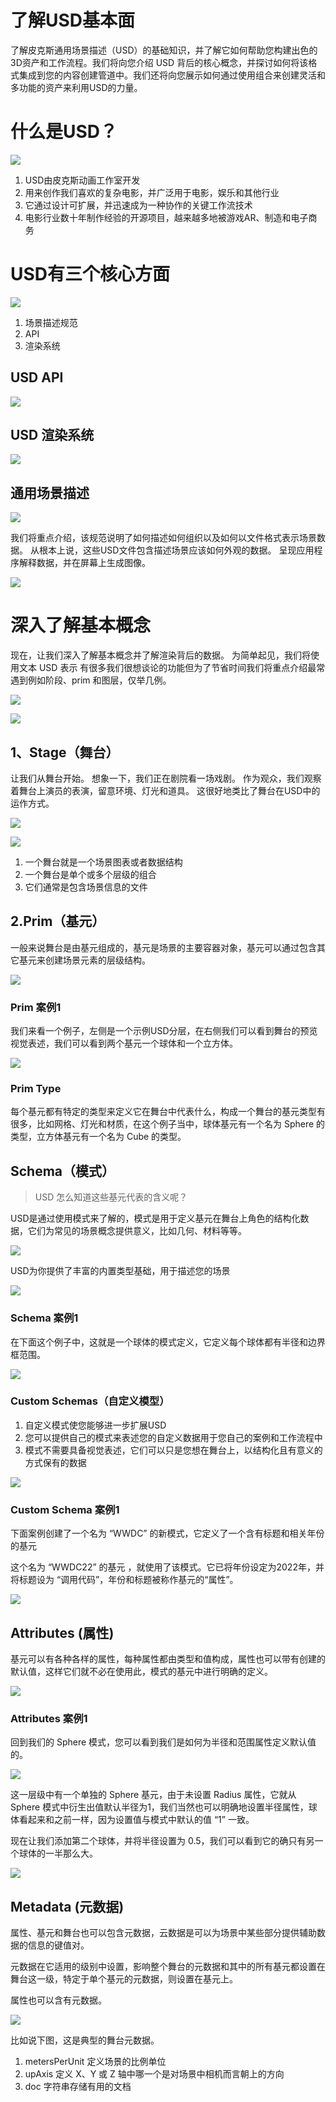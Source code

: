 # 了解USD基本面

了解皮克斯通用场景描述（USD）的基础知识，并了解它如何帮助您构建出色的3D资产和工作流程。我们将向您介绍 USD 背后的核心概念，并探讨如何将该格式集成到您的内容创建管道中。我们还将向您展示如何通过使用组合来创建灵活和多功能的资产来利用USD的力量。

# 什么是USD？

![](./images/what_is_USD.jpg)

1. USD由皮克斯动画工作室开发
2. 用来创作我们喜欢的复杂电影，并广泛用于电影，娱乐和其他行业
3. 它通过设计可扩展，并迅速成为一种协作的关键工作流技术
4.  电影行业数十年制作经验的开源项目，越来越多地被游戏AR、制造和电子商务

# USD有三个核心方面

![](./images/USD_core.jpg)

1. 场景描述规范
2. API
3. 渲染系统

## USD API

![](./images/USD_API.jpg)


## USD 渲染系统

![](./images/USD_rendering_system.jpg)

## 通用场景描述

![](./images/USD_description.jpg)

我们将重点介绍，该规范说明了如何描述如何组织以及如何以文件格式表示场景数据。 从根本上说，这些USD文件包含描述场景应该如何外观的数据。 呈现应用程序解释数据，并在屏幕上生成图像。

![](./images/USD_description_info.jpg)

# 深入了解基本概念

现在，让我们深入了解基本概念并了解渲染背后的数据。 为简单起见，我们将使用文本 USD 表示 有很多我们很想谈论的功能但为了节省时间我们将重点介绍最常遇到例如阶段、prim 和图层，仅举几例。

![](./images/fundamental_concepts.jpg)

![](./images/USD_full_view.jpg)

## 1、Stage（舞台）

让我们从舞台开始。 想象一下，我们正在剧院看一场戏剧。 作为观众，我们观察着舞台上演员的表演，留意环境、灯光和道具。 这很好地类比了舞台在USD中的运作方式。


![](./images/USD_stage_analogy.jpg)

![](./images/USD_stage.jpg)

1. 一个舞台就是一个场景图表或者数据结构
2. 一个舞台是单个或多个层级的组合
3. 它们通常是包含场景信息的文件

## 2.Prim（基元）

一般来说舞台是由基元组成的，基元是场景的主要容器对象，基元可以通过包含其它基元来创建场景元素的层级结构。

![](./images/USD_prim.jpg)

### Prim 案例1

我们来看一个例子，左侧是一个示例USD分层，在右侧我们可以看到舞台的预览视觉表述，我们可以看到两个基元一个球体和一个立方体。

![](./images/USD_prim_example.jpg)

### Prim Type 

每个基元都有特定的类型来定义它在舞台中代表什么，构成一个舞台的基元类型有很多，比如网格、灯光和材质，在这个例子当中，球体基元有一个名为 Sphere 的类型，立方体基元有一个名为 Cube 的类型。

## Schema（模式）

> USD 怎么知道这些基元代表的含义呢？

USD是通过使用模式来了解的，模式是用于定义基元在舞台上角色的结构化数据，它们为常见的场景概念提供意义，比如几何、材料等等。

![](./images/USD_schema.jpg)

USD为你提供了丰富的内置类型基础，用于描述您的场景

![](./images/USD_schema_types.jpg)

### Schema 案例1

在下面这个例子中，这就是一个球体的模式定义，它定义每个球体都有半径和边界框范围。

![](./images/USD_schema_example.jpg)

### Custom Schemas（自定义模型）

1. 自定义模式使您能够进一步扩展USD
2. 您可以提供自己的模式来表述您的自定义数据用于您自己的案例和工作流程中
3. 模式不需要具备视觉表述，它们可以只是您想在舞台上，以结构化且有意义的方式保有的数据

![](./images/USD_custom_schema.jpg)

### Custom Schema 案例1

下面案例创建了一个名为 “WWDC” 的新模式，它定义了一个含有标题和相关年份的基元

这个名为 “WWDC22” 的基元 ，就使用了该模式。它已将年份设定为2022年，并将标题设为 “调用代码”，年份和标题被称作基元的“属性”。

![](./images/USD_custom_schema_example.jpg)

## Attributes (属性)

基元可以有各种各样的属性，每种属性都由类型和值构成，属性也可以带有创建的默认值，这样它们就不必在使用此，模式的基元中进行明确的定义。

![](./images/USD_Attributes.jpg)

### Attributes 案例1

回到我们的 Sphere 模式，您可以看到我们是如何为半径和范围属性定义默认值的。

![](./images/USD_schema_example.jpg)

这一层级中有一个单独的 Sphere 基元，由于未设置 Radius 属性，它就从 Sphere 模式中衍生出值默认半径为1，我们当然也可以明确地设置半径属性，球体看起来和之前一样，因为设置值与模式中默认的值 “1” 一致。

现在让我们添加第二个球体，并将半径设置为 0.5，我们可以看到它的确只有另一个球体的一半那么大。

![](./images/USD_Attributes_example.jpg)


## Metadata (元数据)

属性、基元和舞台也可以包含元数据，云数据是可以为场景中某些部分提供辅助数据的信息的键值对。

元数据在它适用的级别中设置，影响整个舞台的元数据和其中的所有基元都设置在舞台这一级，特定于单个基元的元数据，则设置在基元上。

属性也可以含有元数据。

![](./images/USD_Metadata.jpg)

比如说下图，这是典型的舞台元数据。

1. metersPerUnit 定义场景的比例单位
2. upAxis 定义 X、Y 或 Z 轴中哪一个是对场景中相机而言朝上的方向
3. doc 字符串存储有用的文档

